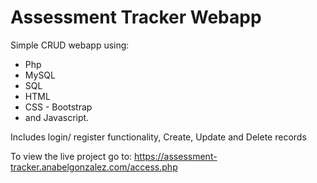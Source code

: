 # Assessment Tracker Webapp

Simple CRUD webapp using:
* Php
* MySQL 
* SQL
* HTML
* CSS - Bootstrap
* and Javascript.

Includes login/ register functionality, Create, Update and Delete records

To view the live project go to:
https://assessment-tracker.anabelgonzalez.com/access.php


